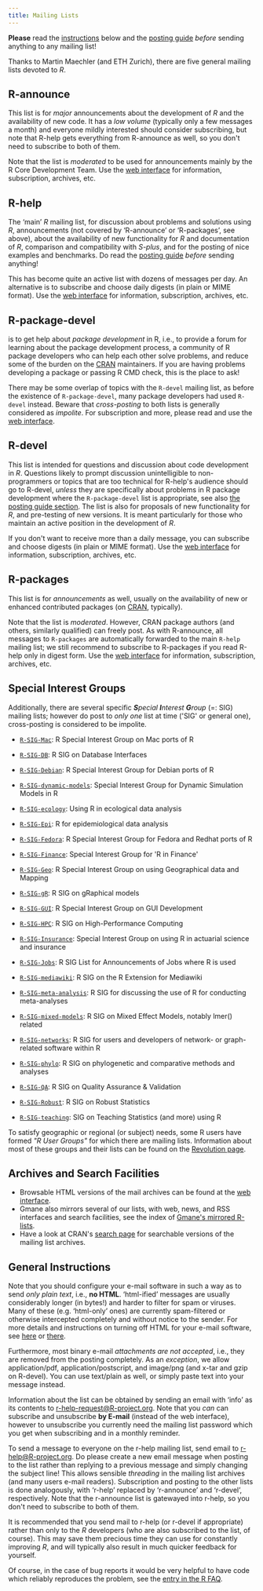 ```yaml
---
title: Mailing Lists
---
```



**Please** read the [instructions](#instructions) below and the [posting guide](posting-guide.html) *before* sending anything to any mailing list!

Thanks to Martin Maechler (and ETH Zurich), there are five general mailing lists devoted to *R*.

## R-announce

This list is for *major* announcements about the development of *R* and the availability of new code. It has a *low volume* (typically only a few messages a month) and everyone mildly interested should consider subscribing, but note that R-help gets everything from R-announce as well, so you don't need to subscribe to both of them.

Note that the list is *moderated* to be used for announcements mainly by the R Core Development Team. Use the [web interface](https://stat.ethz.ch/mailman/listinfo/r-announce) for information, subscription, archives, etc.

## R-help

The ‘main’ *R* mailing list, for discussion about problems and solutions using *R*, announcements (not covered by ‘R-announce’ or ‘R-packages’, see above), about the availability of new functionality for *R* and documentation of *R*, comparison and compatibility with *S-plus*, and for the posting of nice examples and benchmarks. Do read the [posting guide](posting-guide.html) *before* sending anything!

This has become quite an active list with dozens of messages per day. An alternative is to subscribe and choose daily digests (in plain or MIME format). Use the [web interface](https://stat.ethz.ch/mailman/listinfo/r-help) for information, subscription, archives, etc.

## R-package-devel

is to get help about *package development* in R, i.e., to provide a forum for learning about the package development process,  a community of R package developers who can help each other solve problems, and reduce some of the burden on the [CRAN](https://cran.r-project.org/) maintainers. If you are having problems developing a package or passing R CMD check, this is the place to ask!

There may be some overlap of topics with the `R-devel` mailing list, as before the existence of `R-package-devel`, many package developers had used `R-devel` instead. Beware that *cross-posting* to both lists is generally considered as *impolite*.  For subscription and more, please read and use the [web interface](https://stat.ethz.ch/mailman/listinfo/r-package-devel).

## R-devel

This list is intended for questions and discussion about code development in *R*.  Questions likely to prompt discussion unintelligible to non-programmers or topics that are too technical for R-help's audience should go to R-devel, *unless* they are specifically about problems in R package development where the `R-package-devel` list is appropriate, see also [the posting guide section](posting-guide.html#which_list).  The list is also for proposals of new functionality for *R*, and pre-testing of new versions.  It is meant particularly for those who maintain an active position in the development of *R*.

If you don't want to receive more than a daily message, you can subscribe and choose digests (in plain or MIME format). Use the [web interface](https://stat.ethz.ch/mailman/listinfo/r-devel) for information, subscription, archives, etc.


## R-packages

This list is for *announcements* as well, usually on the availability of new or enhanced contributed packages (on [CRAN](https://cran.r-project.org/), typically).

Note that the list is *moderated*. However, CRAN package authors (and others, similarly qualified) can freely post. As with R-announce, all messages to `R-packages` are automatically forwarded to the main `R-help` mailing list; we still recommend to subscribe to R-packages if you read R-help only in digest form. Use the [web interface](https://stat.ethz.ch/mailman/listinfo/r-packages) for information, subscription, archives, etc.


## Special Interest Groups

Additionally, there are several specific ***S**pecial **I**nterest **G**roup* (=: SIG) mailing lists; however do post to *only one* list at time ('SIG' or general one), cross-posting is considered to be impolite.

* [`R-SIG-Mac`](https://stat.ethz.ch/mailman/listinfo/r-sig-mac):
  R Special Interest Group on Mac ports of R

* [`R-SIG-DB`](https://stat.ethz.ch/mailman/listinfo/r-sig-db):
  R SIG on Database Interfaces

* [`R-SIG-Debian`](https://stat.ethz.ch/mailman/listinfo/r-sig-debian):
  R Special Interest Group for Debian ports of R

* [`R-SIG-dynamic-models`](https://stat.ethz.ch/mailman/listinfo/r-sig-dynamic-models):
  Special Interest Group for Dynamic Simulation Models in R

* [`R-SIG-ecology`](https://stat.ethz.ch/mailman/listinfo/r-sig-ecology):
  Using R in ecological data analysis

* [`R-SIG-Epi`](https://stat.ethz.ch/mailman/listinfo/r-sig-epi):
  R for epidemiological data analysis

* [`R-SIG-Fedora`](https://stat.ethz.ch/mailman/listinfo/r-sig-fedora):
  R Special Interest Group for Fedora and Redhat ports of R

* [`R-SIG-Finance`](https://stat.ethz.ch/mailman/listinfo/r-sig-finance):
  Special Interest Group for 'R in Finance'

* [`R-SIG-Geo`](https://stat.ethz.ch/mailman/listinfo/r-sig-geo):
  R Special Interest Group on using Geographical data and Mapping

* [`R-SIG-gR`](https://stat.ethz.ch/mailman/listinfo/r-sig-gr):
  R SIG on gRaphical models

* [`R-SIG-GUI`](https://stat.ethz.ch/mailman/listinfo/r-sig-gui):
  R Special Interest Group on GUI Development

* [`R-SIG-HPC`](https://stat.ethz.ch/mailman/listinfo/r-sig-hpc):
  R SIG on High-Performance Computing

* [`R-SIG-Insurance`](https://stat.ethz.ch/mailman/listinfo/r-sig-insurance):
  Special Interest Group on using R in actuarial science and insurance

* [`R-SIG-Jobs`](https://stat.ethz.ch/mailman/listinfo/r-sig-jobs):
  R SIG List for Announcements of Jobs where R is used

* [`R-SIG-mediawiki`](https://stat.ethz.ch/mailman/listinfo/r-sig-mediawiki):
  R SIG on the R Extension for Mediawiki

* [`R-SIG-meta-analysis`](https://stat.ethz.ch/mailman/listinfo/r-sig-meta-analysis):
  R SIG for discussing the use of R for conducting meta-analyses

* [`R-SIG-mixed-models`](https://stat.ethz.ch/mailman/listinfo/r-sig-mixed-models):
  R SIG on Mixed Effect Models, notably lmer() related

* [`R-SIG-networks`](https://stat.ethz.ch/mailman/listinfo/r-sig-networks):
  R SIG for users and developers of network- or graph-related software within R

* [`R-SIG-phylo`](https://stat.ethz.ch/mailman/listinfo/r-sig-phylo):
  R SIG on phylogenetic and comparative methods and analyses

* [`R-SIG-QA`](https://stat.ethz.ch/mailman/listinfo/r-sig-qa):
  R SIG on Quality Assurance & Validation

* [`R-SIG-Robust`](https://stat.ethz.ch/mailman/listinfo/r-sig-robust):
  R SIG on Robust Statistics

* [`R-SIG-teaching`](https://stat.ethz.ch/mailman/listinfo/r-sig-teaching):
  SIG on Teaching Statistics (and more) using R

To satisfy geographic or regional (or subject) needs, some R users have formed *"R User Groups"* for which there are mailing lists. Information about most of these groups and their lists can be found on the [Revolution page](http://blog.revolutionanalytics.com/local-r-groups.html).

## Archives and Search Facilities

-   Browsable HTML versions of the mail archives can be found at the [web interface](https://stat.ethz.ch/mailman/listinfo).
-   Gmane also mirrors several of our lists, with web, news, and RSS interfaces and search facilities, see the index of [Gmane's mirrored R-lists](http://dir.gmane.org/index.php?prefix=gmane.comp.lang.r.).
-   Have a look at CRAN's [search page](https://cran.R-project.org/search.html) for searchable versions of the mailing list archives.

## General Instructions

Note that you should configure your e-mail software in such a way as to send *only plain text*, i.e., **no HTML**. ‘html-ified’ messages are usually considerably longer (in bytes!) and harder to filter for spam or viruses. Many of these (e.g. ‘html-only’ ones) are currently spam-filtered or otherwise intercepted completely and without notice to the sender. For more details and instructions on turning off HTML for your e-mail software, see
 [here](https://en.wikipedia.org/wiki/HTML_email#Message_size) or
[there](https://subversion.american.edu/aisaac/notes/htmlmail.htm).
<!-- also http://www.harley.com/turn-off-html/ -->

Furthermore, most binary e-mail *attachments are not accepted*, i.e., they are removed from the posting completely. As an *exception*, we allow application/pdf, application/postscript, and image/png (and x-tar and gzip on R-devel). You can use text/plain as well, or simply paste text into your message instead.

Information about the list can be obtained by sending an email with ‘info’ as its contents to [r-help-request@R-project.org](mailto:r-help-request@R-project.org). Note that you *can* can subscribe and unsubscribe **by E-mail** (instead of the web interface), however to unsubscribe you currently need the mailing list password which you get when subscribing and in a monthly reminder.

To send a message to everyone on the r-help mailing list, send email to <r-help@R-project.org>.  Do please create a new email message when posting to the list rather than replying to a previous message and simply changing the subject line! This allows sensible *threading* in the mailing list archives (and many users e-mail readers). Subscription and posting to the other lists is done analogously, with ‘r-help’ replaced by ‘r-announce’ and ‘r-devel’, respectively. Note that the r-announce list is gatewayed into r-help, so you don't need to subscribe to both of them.

It is recommended that you send mail to r-help (or r-devel if appropriate) rather than only to the *R* developers (who are also subscribed to the list, of course). This may save them precious time they can use for constantly improving *R*, and will typically also result in much quicker feedback for yourself.

Of course, in the case of bug reports it would be very helpful to have code which reliably reproduces the problem, see the [entry in the R FAQ](https://CRAN.R-project.org/doc/FAQ/R-FAQ.html#R%20Bugs).
